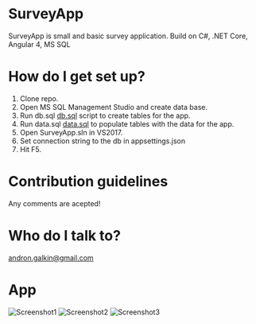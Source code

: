 # SurveyApp
SurveyApp is small and basic survey application.
Build on C#, .NET Core, Angular 4, MS SQL

# How do I get set up?
1. Clone repo.
1. Open MS SQL Management Studio and create data base.
2. Run db.sql [db.sql](../master/Database/db.sql) script to create tables for the app.
3. Run data.sql [data.sql](../master/Databas/data.sql) to populate tables with the data for the app.
4. Open SurveyApp.sln in VS2017.
5. Set connection string to the db in appsettings.json
6. Hit F5.

# Contribution guidelines
Any comments are acepted!

# Who do I talk to?
andron.galkin@gmail.com

# App

![Screenshot1](../master/Pic/1.png)
![Screenshot2](../master/Pic/2.png)
![Screenshot3](../master/Pic/3.png)

